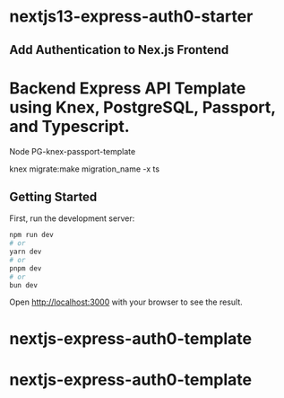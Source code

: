 # nextjs13-express-auth0-starter

## Add Authentication to Nex.js Frontend


# Backend Express API Template using Knex, PostgreSQL, Passport, and Typescript.

Node PG-knex-passport-template


knex migrate:make migration_name -x ts




## Getting Started

First, run the development server:

```bash
npm run dev
# or
yarn dev
# or
pnpm dev
# or
bun dev
```

Open [http://localhost:3000](http://localhost:3000) with your browser to see the result.
# nextjs-express-auth0-template
# nextjs-express-auth0-template

